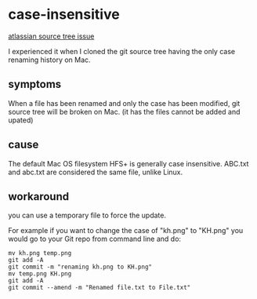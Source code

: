 # case-insensitive

[atlassian source tree issue](https://confluence.atlassian.com/sourcetreekb/renaming-a-file-for-case-under-git-source-control-is-not-updated-by-sourcetree-on-mac-os-x-302809301.html)

I experienced it when I cloned the git source tree having the only case renaming history on Mac.

## symptoms

When a file has been renamed and only the case has been modified, git source tree will be broken on Mac. (it has the files cannot be added and upated)

## cause

The default Mac OS filesystem HFS+ is generally case insensitive. ABC.txt and abc.txt are considered the same file, unlike Linux.

## workaround

you can use a temporary file to force the update.

For example if you want to change the case of "kh.png" to "KH.png" you would go to your Git repo from command line and do:

```
mv kh.png temp.png
git add -A
git commit -m "renaming kh.png to KH.png"
mv temp.png KH.png
git add -A
git commit --amend -m "Renamed file.txt to File.txt"
```
